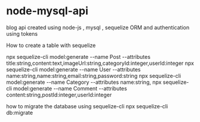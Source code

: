 # node-mysql-api

blog api created using node-js , mysql , sequelize ORM and authentication using tokens

How to create a table with sequelize

npx sequelize-cli model:generate --name Post --attributes title:string,content:text,imageUrl:string,categoryId:integer,userId:integer
npx sequelize-cli model:generate --name User --attributes name:string,name:string,email:string,password:string
npx sequelize-cli model:generate --name Category --attributes name:string,
npx sequelize-cli model:generate --name Comment --attributes content:string,postId:integer,userId:integer



how to migrate the database using sequelize-cli
npx sequelize-cli db:migrate